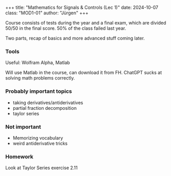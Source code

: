 +++
title: "Mathematics for Signals & Controls (Lec 1)"
date: 2024-10-07
class: "MOD1-01"
author: "Jürgen"
+++

Course consists of tests during the year and a final exam, which
are divided 50/50 in the final score. 50% of the class failed last year.

Two parts, recap of basics and more advanced stuff coming later.

### Tools

Useful: Wolfram Alpha, Matlab

Will use Matlab in the course, can download it from FH.
ChatGPT sucks at solving math problems correctly.

### Probably important topics

- taking derivatives/antiderivatives
- partial fraction decomposition
- taylor series

### Not important

- Memorizing vocabulary
- weird antiderivative tricks

### Homework

Look at Taylor Series exercise 2.11

